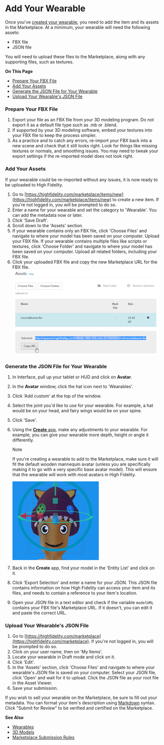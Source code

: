 # Add Your Wearable

Once you've [created your wearable](../../create/wearables.html), you need to add the item and its assets in the Marketplace. At a minimum, your wearable will need the following assets:

* FBX file
* JSON file

You will need to upload these files to the Marketplace, along with any supporting files, such as textures. 

**On This Page**
* [Prepare Your FBX File](#prepare-your-fbx-file)
* [Add Your Assets](#add-your-assets)
* [Generate the JSON File for Your Wearable](#generate-the-json-file-for-your-wearable)
* [Upload Your Wearable's JSON File](#upload-your-wearables-json-file)

### Prepare Your FBX File

1. Export your file as an FBX file from your 3D modeling program. Do not export it as a default file type such as .mb or .blend.
2. If supported by your 3D modeling software, embed your textures into your FBX file to keep the process simpler.
3. As a practice and to catch any errors, re-import your FBX back into a new scene and check that it still looks right. Look for things like missing textures or normals, and smoothing issues. You may need to tweak your export settings if the re-imported model does not look right.

### Add Your Assets
If your wearable could be re-imported without any issues, it is now ready to be uploaded to High Fidelity. 

1. Go to [https://highfidelity.com/marketplace/items/new](https://highfidelity.com/marketplace/items/new) to create a new item. If you're not logged in, you will be prompted to do so. 
2. Enter a name for your wearable and set the category to 'Wearable'. You can add the metadata now or later. 
3. Click 'Save Draft'. 
4. Scroll down to the 'Assets' section. 
5. If your wearable contains only an FBX file, click 'Choose Files' and navigate to where your model has been saved on your computer. Upload your FBX file. If your wearable contains multiple files like scripts or textures, click 'Choose Folder' and navigate to where your model has been saved on your computer. Upload all related folders, including your FBX file. 
6. Click your uploaded FBX file and copy the new Marketplace URL for the FBX file. ![](_images/upload-assets.PNG)

### Generate the JSON File for Your Wearable

1. In Interface, pull up your tablet or HUD and click on **Avatar**.
2. In the **Avatar** window, click the hat icon next to 'Wearables'.
3. Click 'Add custom' at the top of the window.
4. Select the joint you'd like to use for your wearable. For example, a hat would be on your head, and fairy wings would be on your spine.
5. Click 'Save'. 
6. Using the [**Create** app](../../../create/tools.html#the-create-app), make any adjustments to your wearable. For example, you can give your wearable more depth, height or angle it differently.
    <div class="admonition note">
        <p class="admonition-title">Note</p>
        <p>If you're creating a wearable to add to the Marketplace, make sure it will fit the default wooden mannequin avatar (unless you are specifically making it to go with a very specific base avatar model). This will ensure that the wearable will work with most avatars in High Fidelity.  </p>
    </div>
    
    ![](_images/edited-wearable.png)
7. Back in the **Create** app, find your model in the 'Entity List' and click on it. 
8. Click 'Export Selection' and enter a name for your JSON. This JSON file contains information on how High Fidelity can access your item and its files, and needs to contain a reference to your item's location. 
9. Open your JSON file in a text editor and check if the variable `modelURL` contains your FBX file's Marketplace URL. If it doesn't, you can edit it and paste the correct URL. 

### Upload Your Wearable's JSON File
1. Go to [https://highfidelity.com/marketplace](https://highfidelity.com/marketplace). If you're not logged in, you will be prompted to do so.
2. Click on your user name, then on 'My Items'.
3. Locate your wearable in Draft mode and click on it. 
4. Click 'Edit'.
5. In the 'Assets' section, click 'Choose Files' and navigate to where your wearable's JSON file is saved on your computer. Select your JSON file, click 'Open' and wait for it to upload.
Click the JSON file as your root file in the Asset Viewer. 
7. Save your submission.

If you wish to sell your wearable on the Marketplace, be sure to fill out your metadata. You can format your item's description using [Markdown](../../contribute/write-for-us.html#markdown-guide) syntax. Click "Submit for Review" to be verified and certified on the Marketplace.

**See Also**

+ [Wearables](../../create/wearables.html)
+ [3D Models](../../create/3d-models.html)
+ [Marketplace Submission Rules](../submission-rules.html)